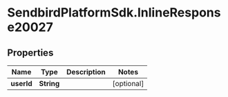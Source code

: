 # SendbirdPlatformSdk.InlineResponse20027

## Properties

Name | Type | Description | Notes
------------ | ------------- | ------------- | -------------
**userId** | **String** |  | [optional] 


